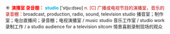 ☀ <font color="red">**演播室 录音棚：**</font>
<font color="sky blue">**studio**</font> ['stju:dɪəʊ] 
<font color="#c00000">n. [C] 广播或电视节目的演播室，音乐的录音棚：</font>broadcast, production, radio, sound, television studio 播音室；制作室；电台直播间；录音棚；电视演播室 / music studio 音乐工作室 / studio work 录制工作 / a studio audience for a television sitcom 情景喜剧录制现场的观众

